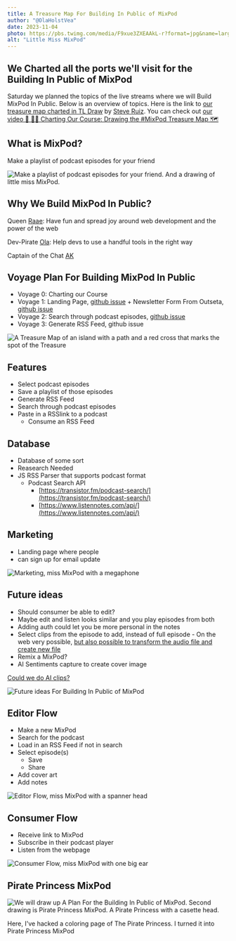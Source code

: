 ```yaml
---
title: A Treasure Map For Building In Public of MixPod
author: "@OlaHolstVea"
date: 2023-11-04
photo: https://pbs.twimg.com/media/F9xue3ZXEAAkL-r?format=jpg&name=large
alt: "Little Miss MixPod"
---
```


## We Charted all the ports we'll visit for the Building In Public of MixPod

Saturday we planned the topics of the live streams where we will Build MixPod In Public. Below is an overview of topics. Here is the link to [our treasure map charted in TL Draw](https://www.tldraw.com/v/3Fm1saCUgL4FnXHC7QUH_?viewport=0%2C0%2C1470%2C834&page=page%3Apage) by [Steve Ruiz](https://twitter.com/steveruizok). You can check out [our video 🔴 🏴‍☠️ Charting Our Course: Drawing the #MixPod Treasure Map 🗺️](https://www.youtube.com/live/ZWhzBS0PJQg?si=xaeDndHeQtRdkPo4)

## What is MixPod?

Make a playlist of podcast episodes for your friend

![Make a playlist of podcast episodes for your friend. And a drawing of little miss MixPod.](https://pbs.twimg.com/media/F9xue3ZXEAAkL-r?format=jpg&name=large)

## Why We Build MixPod In Public?

Queen [Raae](https://twitter.com/raae): Have fun and spread joy around web development and the power of the web

Dev-Pirate [Ola](https://twitter.com/OlaHolstVea): Help devs to use a handful tools in the right way

Captain of the Chat [AK](https://twitter.com/ja_gatka)

## Voyage Plan For Building MixPod In Public

- Voyage 0: Charting our Course
- Voyage 1: Landing Page, [github issue](https://github.com/olavea/mixpod/issues/1) + Newsletter Form From Outseta, [github issue](https://github.com/olavea/mixpod/issues/2)
- Voyage 2: Search through podcast episodes, [github issue](https://github.com/olavea/mixpod/issues/3)
- Voyage 3: Generate RSS Feed, github issue

![A Treasure Map of an island with a path and a red cross that marks the spot of the Treasure](https://github.com/olavea/Rubys-TimeShip/blob/main/content/blog/2023/11/04/ma.jpeg)

## Features

- Select podcast episodes
- Save a playlist of those episodes
- Generate RSS Feed
- Search through podcast episodes
- Paste in a RSSlink to a podcast
  - Consume an RSS Feed

## Database

- Database of some sort
- Reasearch Needed
- JS RSS Parser that supports podcast format
  - Podcast Search API
    - [https://transistor.fm/podcast-search/](https://transistor.fm/podcast-search/)
    - [https://www.listennotes.com/api/](https://www.listennotes.com/api/)

## Marketing

- Landing page where people
- can sign up for email update

![Marketing, miss MixPod with a megaphone](https://github.com/olavea/Rubys-TimeShip/blob/main/content/blog/2023/11/04/marketing.jpeg)

## Future ideas

- Should consumer be able to edit?
- Maybe edit and listen looks similar and you play episodes from both
- Adding auth could let you be more personal in the notes
- Select clips from the episode to add, instead of full episode - On the web very possible, [but also possible to transform the audio file and create new file](https://cloudinary.com/documentation/video_trimming_and_concatenating)
- Remix a MixPod?
- AI Sentiments capture to create cover image

[Could we do AI clips?](https://cloudinary.com/documentation/ai_in_action#ai_based_highlights)

![Future ideas For Building In Public of MixPod](https://github.com/olavea/Rubys-TimeShip/blob/main/content/blog/2023/11/04/Ideas.jpeg)

## Editor Flow

- Make a new MixPod
- Search for the podcast
- Load in an RSS Feed if not in search
- Select episode(s)
  - Save
  - Share
- Add cover art
- Add notes

![Editor Flow, miss MixPod with a spanner head](https://github.com/olavea/Rubys-TimeShip/blob/main/content/blog/2023/11/04/creator-1.jpeg)

## Consumer Flow

- Receive link to MixPod
- Subscribe in their podcast player
- Listen from the webpage

![Consumer Flow, miss MixPod with one big ear](https://github.com/olavea/Rubys-TimeShip/blob/main/content/blog/2023/11/04/Consumer.jpeg)

## Pirate Princess MixPod

![We will draw up A Plan For the Building In Public of MixPod. Second drawing is Pirate Princess MixPod. A Pirate Princess with a casette head.](https://pbs.twimg.com/media/F92simjXAAAubnK?format=jpg&name=large)

Here, I've hacked a coloring page of The Pirate Princess. I turned it into Pirate Princess MixPod
